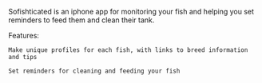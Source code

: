 Sofishticated is an iphone app for monitoring your fish and helping you set reminders to feed them and clean their tank.


Features:

    Make unique profiles for each fish, with links to breed information and tips

    Set reminders for cleaning and feeding your fish
